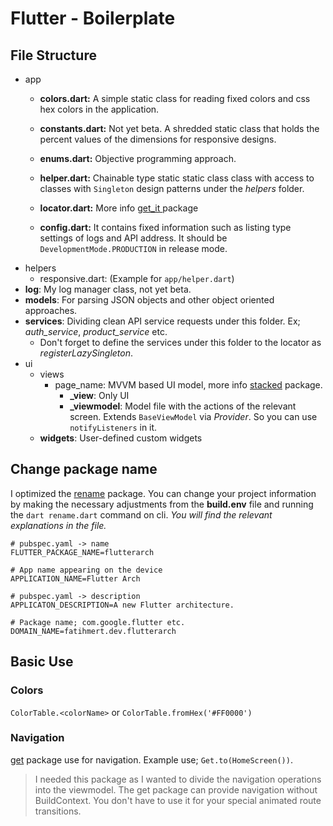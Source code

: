 # Flutter - Boilerplate

## File Structure

* app
  * **colors.dart:** A simple static class for reading fixed colors and css hex colors in the application. 

  * **constants.dart:** Not yet beta. A shredded static class that holds the percent values of the dimensions for responsive designs.

  * **enums.dart:** Objective programming approach.

  * **helper.dart:** Chainable type static static class class with access to classes with `Singleton` design patterns under the *helpers* folder.

  * **locator.dart:** More info [get_it ](https://pub.dev/packages/get_it) package

  * **config.dart:** It contains fixed information such as listing type settings of logs and API address. It should be `DevelopmentMode.PRODUCTION` in release mode.
* helpers
  * responsive.dart: (Example for `app/helper.dart`)
* **log**: My log manager class, not yet beta.
* **models**: For parsing JSON objects and other object oriented approaches.
* **services**: Dividing clean API service requests under this folder. Ex; *auth_service*, *product_service* etc. 
  * Don't forget to define the services under this folder to the locator as *registerLazySingleton*.
* ui
  * views
    * page_name: MVVM based UI model, more info [stacked](https://pub.dev/packages/stacked) package.
      * **_view**: Only UI
      * **_viewmodel**: Model file with the actions of the relevant screen. Extends `BaseViewModel` via _Provider_. So you can use `notifyListeners` in it.
  * **widgets**:  User-defined custom widgets

## Change package name

I optimized the [rename](https://pub.dev/packages/rename) package. You can change your project information by making the necessary adjustments from the **build.env** file and running the `dart rename.dart` command on cli. _You will find the relevant explanations in the file._

```dotenv
# pubspec.yaml -> name
FLUTTER_PACKAGE_NAME=flutterarch

# App name appearing on the device
APPLICATION_NAME=Flutter Arch

# pubspec.yaml -> description
APPLICATON_DESCRIPTION=A new Flutter architecture.

# Package name; com.google.flutter etc.
DOMAIN_NAME=fatihmert.dev.flutterarch
```

## Basic Use

### Colors

`ColorTable.<colorName>` or `ColorTable.fromHex('#FF0000')`

### Navigation

[get](https://pub.dev/packages/get) package use for navigation. Example use; `Get.to(HomeScreen())`.

> I needed this package as I wanted to divide the navigation operations into the viewmodel. The get package can provide navigation without BuildContext. You don't have to use it for your special animated route transitions.
